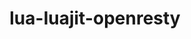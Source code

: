 ---
title: "lua-luajit-openresty"
layout: cache
categories: [package, develop-2025-07-13]
meta: {"compilers": ["gcc@10.5.0", "gcc@13.3.0"], "num_specs": 2, "num_specs_by_stack": {"developer-tools-aarch64-linux-gnu": 1, "developer-tools-x86_64_v3-linux-gnu": 1, "root": 2}, "oss": ["centos7", "rhel8"], "platforms": ["linux"], "stacks": ["developer-tools-aarch64-linux-gnu", "developer-tools-x86_64_v3-linux-gnu", "root"], "targets": ["aarch64", "x86_64_v3"], "versions": ["2.1-20250515"]}
spec_details: [{"compiler": "gcc@13.3.0", "hash": "rl6kszahoudhvv4xsjclnrx5ctkc2u7e", "os": "rhel8", "platform": "linux", "size": "-", "stacks": ["developer-tools-aarch64-linux-gnu", "root"], "target": "aarch64", "variants": ["build_system=makefile", "commit=eec7a8016c3381b949b5d84583800d05897fa960", "fetcher=curl", "+lualinks"], "versions": ["2.1-20250515"]}, {"compiler": "gcc@10.5.0", "hash": "vgraz75sjbloolwgkh7pfgl43yzgildv", "os": "centos7", "platform": "linux", "size": "-", "stacks": ["developer-tools-x86_64_v3-linux-gnu", "root"], "target": "x86_64_v3", "variants": ["build_system=makefile", "commit=eec7a8016c3381b949b5d84583800d05897fa960", "fetcher=curl", "+lualinks"], "versions": ["2.1-20250515"]}]
---